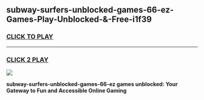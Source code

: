 
## subway-surfers-unblocked-games-66-ez-Games-Play-Unblocked-&-Free-i1f39
<h3>
<a href="https://premium76.site?title=subway-surfers-unblocked-games-66-ez&ref=24A">CLICK TO PLAY</a></h3>
<hr>

<h3>
<a href="https://premium76.site?title=subway-surfers-unblocked-games-66-ez&ref=24A">CLICK 2 PLAY</a>
  
</h3>

<a href="https://premium76.site?title=subway-surfers-unblocked-games-66-ez&ref=24A"><img src="https://clearcache.store/games.png"></a>


**subway-surfers-unblocked-games-66-ez games unblocked: Your Gateway to Fun and Accessible Online Gaming**
